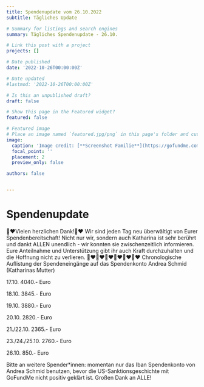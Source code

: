 ```yaml
---
title: Spendenupdate vom 26.10.2022
subtitle: Tägliches Update

# Summary for listings and search engines
summary: Tägliches Spendenupdate - 26.10.

# Link this post with a project
projects: []

# Date published
date: '2022-10-26T00:00:00Z'

# Date updated
#lastmod: '2022-10-26T00:00:00Z'

# Is this an unpublished draft?
draft: false

# Show this page in the Featured widget?
featured: false

# Featured image
# Place an image named `featured.jpg/png` in this page's folder and customize its options here.
image:
  caption: 'Image credit: [**Screenshot Familie**](https://gofundme.com)'
  focal_point: ''
  placement: 2
  preview_only: false

authors: false


---
```



# Spendenupdate

🙏❤️Vielen herzlichen Dank!🙏❤️
Wir sind jeden Tag neu überwältigt von Eurer Spendenbereitschaft!
Nicht nur wir, sondern auch  Katharina ist sehr berührt und dankt ALLEN unendlich - wir konnten sie zwischenzeitlich informieren. Eure Anteilnahme und Unterstützung gibt ihr auch Kraft durchzuhalten und die Hoffnung nicht zu verlieren.
🙏❤️🙏❤️🙏❤️🙏❤️🙏❤️🙏❤️
Chronologische Auflistung der Spendeneingänge auf das Spendenkonto Andrea Schmid (Katharinas Mutter)

17.10.   4040.- Euro

18.10.   3845.- Euro

19.10.   3880.- Euro

20.10.   2820.- Euro

21./22.10. 2365.- Euro

23./24./25.10. 2760.- Euro

26.10. 850.- Euro

Bitte an weitere Spender*innen:  momentan nur das Iban Spendenkonto von Andrea Schmid benutzen, bevor die US-Sanktionsgeschichte mit GoFundMe nicht positiv geklärt ist.
Großen Dank an ALLE!
